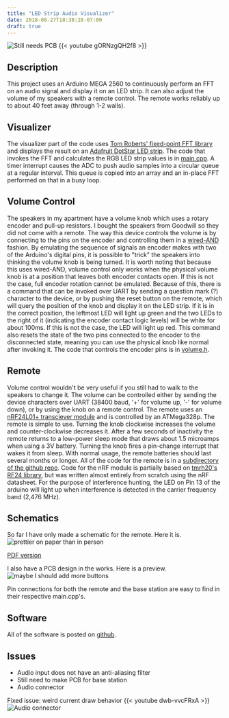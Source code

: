 ```yaml
---
title: "LED Strip Audio Visualizer"
date: 2018-08-27T18:38:28-07:00
draft: true
---
```


![Still needs PCB](https://i.imgur.com/kyTvX4Y.jpg)
{{< youtube gORNzgQH2f8 >}}

Description
-----------
This project uses an Arduino MEGA 2560 to continuously perform an FFT on an audio signal and display it on an LED strip. It can also adjust the volume of my speakers with a remote control. The remote works reliably up to about 40 feet away (through 1-2 walls). 

Visualizer
----------
The visualizer part of the code uses [Tom Roberts' fixed-point FFT library](https://forum.arduino.cc/index.php?topic=38153.0) and displays the result on an [Adafruit DotStar LED strip](https://www.adafruit.com/product/2239?length=1). The code that invokes the FFT and calculates the RGB LED strip values is in [main.cpp](https://github.com/aaronschraner/soundstrip/blob/master/main.cpp). A timer interrupt causes the ADC to push audio samples into a circular queue at a regular interval. This queue is copied into an array and an in-place FFT performed on that in a busy loop. 

Volume Control
--------------
The speakers in my apartment have a volume knob which uses a rotary encoder and pull-up resistors. I bought the speakers from Goodwill so they did not come with a remote. The way this device controls the volume is by connecting to the pins on the encoder and controlling them in a [wired-AND](https://en.wikipedia.org/wiki/Wired_logic_connection#The_wired_AND_connection) fashion. By emulating the sequence of signals an encoder makes with two of the Arduino's digital pins, it is possible to "trick" the speakers into thinking the volume knob is being turned. 
It is worth noting that because this uses wired-AND, volume control only works when the physical volume knob is at a position that leaves both encoder contacts open. If this is not the case, full encoder rotation cannot be emulated. Because of this, there is a command that can be invoked over UART by sending a question mark (?) character to the device, or by pushing the reset button on the remote, which will query the position of the knob and display it on the LED strip. If it is in the correct position, the leftmost LED will light up green and the two LEDs to the right of it (indicating the encoder contact logic levels) will be white for about 100ms. If this is not the case, the LED will light up red. This command also resets the state of the two pins connected to the encoder to the disconnected state, meaning you can use the physical knob like normal after invoking it. The code that controls the encoder pins is in [volume.h](https://github.com/aaronschraner/soundstrip/blob/master/volume.h). 

Remote
------
Volume control wouldn't be very useful if you still had to walk to the speakers to change it. The volume can be controlled either by sending the device characters over UART (38400 baud, '+' for volume up, '-' for volume down), or by using the knob on a remote control. The remote uses an [nRF24L01+ transciever module](https://www.amazon.com/Makerfire-Arduino-NRF24L01-Wireless-Transceiver/dp/B00O9O868G/) and is controlled by an ATMega328p. 
The remote is simple to use. Turning the knob clockwise increases the volume and counter-clockwise decreases it. After a few seconds of inactivity the remote returns to a low-power sleep mode that draws about 1.5 microamps when using a 3V battery. Turning the knob fires a pin-change interrupt that wakes it from sleep. With normal usage, the remote batteries should last several months or longer. All of the code for the remote is in a [subdirectory of the github repo](https://github.com/aaronschraner/soundstrip/tree/master/remote). Code for the nRF module is partially based on [tmrh20's RF24 library](https://github.com/nRF24/RF24), but was written almost entirely from scratch using the nRF datasheet. For the purpose of interference hunting, the LED on Pin 13 of the arduino will light up when interference is detected in the carrier frequency band (2,476 MHz). 

Schematics
---------
So far I have only made a schematic for the remote. Here it is. 
![prettier on paper than in person](/ss_remote_schematic.png)

[PDF version](/ss_remote_schematic.pdf)

I also have a PCB design in the works. Here is a preview.
![maybe I should add more buttons](/ss_remote_pcb_preview.png)

Pin connections for both the remote and the base station are easy to find in their respective main.cpp's.


Software
--------
All of the software is posted on [github](https://github.com/aaronschraner/soundstrip).


Issues
------

* Audio input does not have an anti-aliasing filter
* Still need to make PCB for base station
* Audio connector

Fixed issue: weird current draw behavior 
{{< youtube dwb-vvcFRxA >}}
![Audio connector](https://i.imgur.com/SbqVqfR.jpg)


